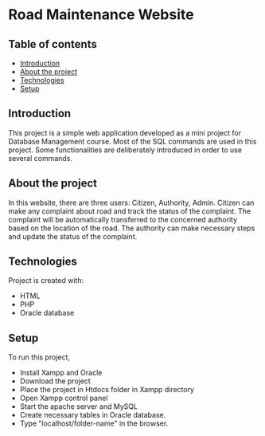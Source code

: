 # Road Maintenance Website

## Table of contents
* [Introduction](#introduction)
* [About the project](#about-the-project)
* [Technologies](#technologies)
* [Setup](#setup)

## Introduction
This project is a simple web application developed as a mini project for Database Management course. Most of the SQL commands are used in this project. Some functionalities are deliberately introduced in order to use several commands.

## About the project
In this website, there are three users: Citizen, Authority, Admin. Citizen can make any complaint about road and track the status of the complaint. The complaint will be automatically transferred to the concerned authority based on the location of the road. The authority can make necessary steps and update the status of the complaint.

## Technologies
Project is created with:
* HTML
* PHP
* Oracle database
	
## Setup
To run this project,
* Install Xampp and Oracle
* Download the project
* Place the project in Htdocs folder in Xampp directory
* Open Xampp control panel
* Start the apache server and MySQL
* Create necessary tables in Oracle database.
* Type "localhost/folder-name" in the browser.

